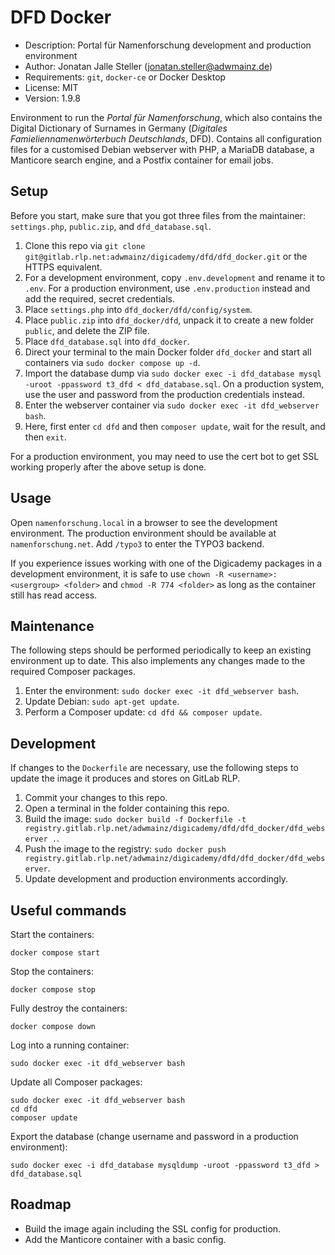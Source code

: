 # DFD Docker

- Description: Portal für Namenforschung development and production environment
- Author: Jonatan Jalle Steller ([jonatan.steller@adwmainz.de](mailto:jonatan.steller@adwmainz.de))
- Requirements: `git`, `docker-ce` or Docker Desktop
- License: MIT
- Version: 1.9.8

Environment to run the *Portal für Namenforschung*, which also contains the Digital Dictionary of Surnames in Germany (*Digitales Famieliennamenwörterbuch Deutschlands*, DFD). Contains all configuration files for a customised Debian webserver with PHP, a MariaDB database, a Manticore search engine, and a Postfix container for email jobs.

## Setup

Before you start, make sure that you got three files from the maintainer: `settings.php`, `public.zip`, and `dfd_database.sql`.

1. Clone this repo via `git clone git@gitlab.rlp.net:adwmainz/digicademy/dfd/dfd_docker.git` or the HTTPS equivalent.
2. For a development environment, copy `.env.development` and rename it to `.env`. For a production environment, use `.env.production` instead and add the required, secret credentials.
3. Place `settings.php` into `dfd_docker/dfd/config/system`.
4. Place `public.zip` into `dfd_docker/dfd`, unpack it to create a new folder `public`, and delete the ZIP file.
5. Place `dfd_database.sql` into `dfd_docker`.
6. Direct your terminal to the main Docker folder `dfd_docker` and start all containers via `sudo docker compose up -d`.
7. Import the database dump via `sudo docker exec -i dfd_database mysql -uroot -ppassword t3_dfd < dfd_database.sql`. On a production system, use the user and password from the production credentials instead.
8. Enter the webserver container via `sudo docker exec -it dfd_webserver bash`.
9. Here, first enter `cd dfd` and then `composer update`, wait for the result, and then `exit`.

For a production environment, you may need to use the cert bot to get SSL working properly after the above setup is done.

## Usage

Open `namenforschung.local` in a browser to see the development environment. The production environment should be available at `namenforschung.net`. Add `/typo3` to enter the TYPO3 backend.

If you experience issues working with one of the Digicademy packages in a development environment, it is safe to use `chown -R <username>:<usergroup> <folder>` and `chmod -R 774 <folder>` as long as the container still has read access.

## Maintenance

The following steps should be performed periodically to keep an existing environment up to date. This also implements any changes made to the required Composer packages.

1. Enter the environment: `sudo docker exec -it dfd_webserver bash`.
2. Update Debian: `sudo apt-get update`.
3. Perform a Composer update: `cd dfd && composer update`.

## Development

If changes to the `Dockerfile` are necessary, use the following steps to update the image it produces and stores on GitLab RLP.

1. Commit your changes to this repo.
2. Open a terminal in the folder containing this repo.
3. Build the image: `sudo docker build -f Dockerfile -t registry.gitlab.rlp.net/adwmainz/digicademy/dfd/dfd_docker/dfd_webserver .`.
4. Push the image to the registry: `sudo docker push registry.gitlab.rlp.net/adwmainz/digicademy/dfd/dfd_docker/dfd_webserver`.
5. Update development and production environments accordingly.

## Useful commands

Start the containers:

```
docker compose start
```

Stop the containers:

```
docker compose stop
```

Fully destroy the containers:

```
docker compose down
```

Log into a running container:

```
sudo docker exec -it dfd_webserver bash
```

Update all Composer packages:

```
sudo docker exec -it dfd_webserver bash
cd dfd
composer update
```

Export the database (change username and password in a production environment):

```
sudo docker exec -i dfd_database mysqldump -uroot -ppassword t3_dfd > dfd_database.sql
```

## Roadmap

- Build the image again including the SSL config for production.
- Add the Manticore container with a basic config.
